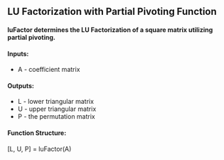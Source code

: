 ## LU Factorization with Partial Pivoting Function
#### luFactor determines the LU Factorization of a square matrix utilizing partial pivoting.
#### Inputs:
* A - coefficient matrix
#### Outputs:
*	L - lower triangular matrix
*	U - upper triangular matrix
* P - the permutation matrix
#### Function Structure:
[L, U, P] = luFactor(A)
